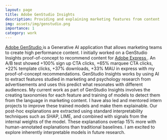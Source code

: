 ```yaml
---
layout: page
title: Adobe GenStudio Insights
description: Providing and explaining marketing features from content
img: assets/img/genstudio.png
importance: 1
category: work
---
```


<a href="https://business.adobe.com/products/genstudio-for-performance-marketing.html"> Adobe GenStudio </a> is a Generative AI application that allows marketing teams to create high performance content. I initially worked on a GenStudio Insights proof-of-concept to recommend content for <a href="https://www.adobe.com/express/"> Adobe Express </a>. An A/B test showed +100% sign up CTA clicks, +65% marquee CTA clicks, +22% template clicks, +37% downloads, +33% MAU in express with my proof-of-concept recommendations. GenStudio Insights works by using AI to extract features studied in marketing and psychology research from advertisements and uses this predict what resonates with different audiences.  My current work as part of GenStudio Insights involves the creating taxonomies for each feature and training of models to detect them from the language in marketing content. I have also led and mentored intern projects to improve these trained models and make them explainable. Our post-hoc explanations are extracted using standard interpretability techniques such as SHAP, LIME, and combined with signals from the internal weights of the model. These explanations overlap 15% more with human-annotated explanations than traditional baselines. I am excited to explore inherently interpretable models in future research.